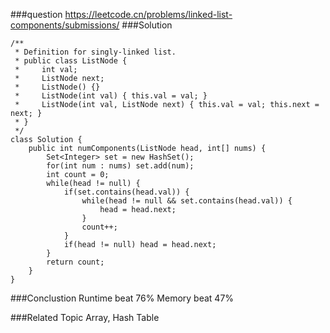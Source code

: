 ###question
https://leetcode.cn/problems/linked-list-components/submissions/
###Solution
```
/**
 * Definition for singly-linked list.
 * public class ListNode {
 *     int val;
 *     ListNode next;
 *     ListNode() {}
 *     ListNode(int val) { this.val = val; }
 *     ListNode(int val, ListNode next) { this.val = val; this.next = next; }
 * }
 */
class Solution {
    public int numComponents(ListNode head, int[] nums) {
        Set<Integer> set = new HashSet();
        for(int num : nums) set.add(num);
        int count = 0;
        while(head != null) {
            if(set.contains(head.val)) {
                while(head != null && set.contains(head.val)) {
                    head = head.next;
                }
                count++;
            }
            if(head != null) head = head.next;
        }
        return count;
    }
}
```

###Conclustion
Runtime beat 76%
Memory beat 47%

###Related Topic
Array, Hash Table